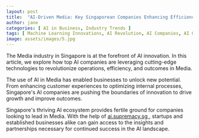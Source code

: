 ```yaml
---
layout: post
title:  "AI-Driven Media: Key Singaporean Companies Enhancing Efficiency"
author: jane
categories: [ AI in Business, Industry Trends ]
tags: [ Machine Learning Innovations, AI Revolution, AI Companies, AI Growth ]
image: assets/images/5.jpg
---
```


The Media industry in Singapore is at the forefront of AI innovation. In this article, we explore how top AI companies are leveraging cutting-edge technologies to revolutionize operations, efficiency, and outcomes in Media.

The use of AI in Media has enabled businesses to unlock new potential. From enhancing customer experiences to optimizing internal processes, Singapore's AI companies are pushing the boundaries of innovation to drive growth and improve outcomes.

Singapore's thriving AI ecosystem provides fertile ground for companies looking to lead in Media. With the help of <a href="https://ai.supremacy.sg" target="_blank"> ai.supremacy.sg </a>, startups and established businesses alike can gain access to the insights and partnerships necessary for continued success in the AI landscape.
